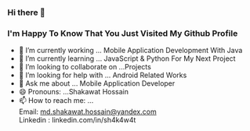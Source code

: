 ### Hi there 👋
### I'm Happy To Know That You Just Visited My Github Profile

- 🔭 I’m currently working ... Mobile Application Development With Java
- 🌱 I’m currently learning ... JavaScript & Python For My Next Project
- 👯 I’m looking to collaborate on ...Projects
- 🤔 I’m looking for help with ... Android Related Works
- 💬 Ask me about ... Mobile Application Developer
- 😄 Pronouns: ...Shakawat Hossain
- 📫 How to reach me: ...<br>
  Email: md.shakawat.hossain@yandex.com <br>Linkedin : linkedin.com/in/sh4k4w4t


<!--
**sh4k4w4t/sh4k4w4t** is a ✨ _special_ ✨ repository because its `README.md` (this file) appears on your GitHub profile.

Here are some ideas to get you started:

- 🔭 I’m currently working on ...
- 🌱 I’m currently learning ...
- 👯 I’m looking to collaborate on ...
- 🤔 I’m looking for help with ...
- 💬 Ask me about ...
- 📫 How to reach me: ...
- 😄 Pronouns: ...
- ⚡ Fun fact: ...
-->
